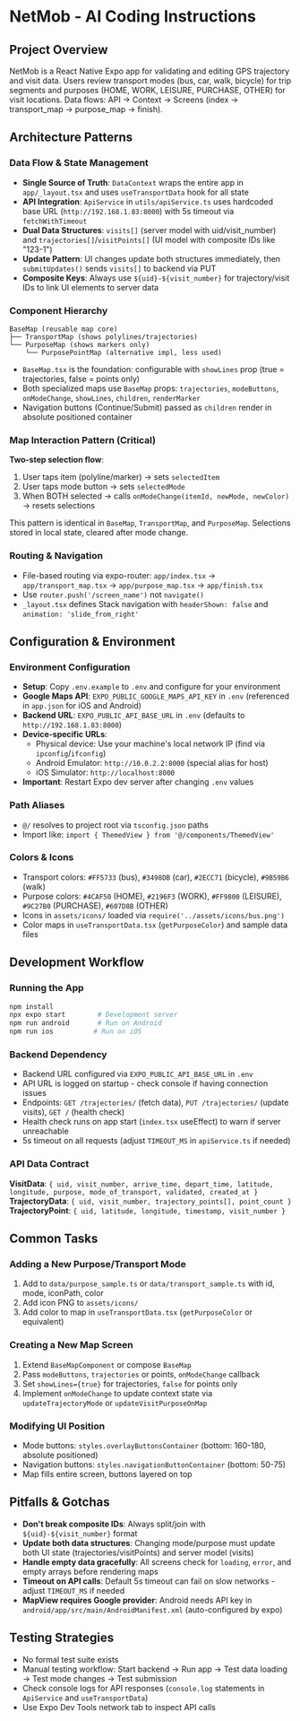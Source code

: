 # NetMob - AI Coding Instructions

## Project Overview
NetMob is a React Native Expo app for validating and editing GPS trajectory and visit data. Users review transport modes (bus, car, walk, bicycle) for trip segments and purposes (HOME, WORK, LEISURE, PURCHASE, OTHER) for visit locations. Data flows: API → Context → Screens (index → transport_map → purpose_map → finish).

## Architecture Patterns

### Data Flow & State Management
- **Single Source of Truth**: `DataContext` wraps the entire app in `app/_layout.tsx` and uses `useTransportData` hook for all state
- **API Integration**: `ApiService` in `utils/apiService.ts` uses hardcoded base URL (`http://192.168.1.83:8000`) with 5s timeout via `fetchWithTimeout`
- **Dual Data Structures**: `visits[]` (server model with uid/visit_number) and `trajectories[]`/`visitPoints[]` (UI model with composite IDs like "123-1")
- **Update Pattern**: UI changes update both structures immediately, then `submitUpdates()` sends `visits[]` to backend via PUT
- **Composite Keys**: Always use `${uid}-${visit_number}` for trajectory/visit IDs to link UI elements to server data

### Component Hierarchy
```
BaseMap (reusable map core)
├── TransportMap (shows polylines/trajectories)
└── PurposeMap (shows markers only)
    └── PurposePointMap (alternative impl, less used)
```
- `BaseMap.tsx` is the foundation: configurable with `showLines` prop (true = trajectories, false = points only)
- Both specialized maps use `BaseMap` props: `trajectories`, `modeButtons`, `onModeChange`, `showLines`, `children`, `renderMarker`
- Navigation buttons (Continue/Submit) passed as `children` render in absolute positioned container

### Map Interaction Pattern (Critical)
**Two-step selection flow**:
1. User taps item (polyline/marker) → sets `selectedItem`
2. User taps mode button → sets `selectedMode`
3. When BOTH selected → calls `onModeChange(itemId, newMode, newColor)` → resets selections

This pattern is identical in `BaseMap`, `TransportMap`, and `PurposeMap`. Selections stored in local state, cleared after mode change.

### Routing & Navigation
- File-based routing via expo-router: `app/index.tsx` → `app/transport_map.tsx` → `app/purpose_map.tsx` → `app/finish.tsx`
- Use `router.push('/screen_name')` not `navigate()`
- `_layout.tsx` defines Stack navigation with `headerShown: false` and `animation: 'slide_from_right'`

## Configuration & Environment

### Environment Configuration
- **Setup**: Copy `.env.example` to `.env` and configure for your environment
- **Google Maps API**: `EXPO_PUBLIC_GOOGLE_MAPS_API_KEY` in `.env` (referenced in `app.json` for iOS and Android)
- **Backend URL**: `EXPO_PUBLIC_API_BASE_URL` in `.env` (defaults to `http://192.168.1.83:8000`)
- **Device-specific URLs**:
  - Physical device: Use your machine's local network IP (find via `ipconfig`/`ifconfig`)
  - Android Emulator: `http://10.0.2.2:8000` (special alias for host)
  - iOS Simulator: `http://localhost:8000`
- **Important**: Restart Expo dev server after changing `.env` values

### Path Aliases
- `@/` resolves to project root via `tsconfig.json` paths
- Import like: `import { ThemedView } from '@/components/ThemedView'`

### Colors & Icons
- Transport colors: `#FF5733` (bus), `#3498DB` (car), `#2ECC71` (bicycle), `#9B59B6` (walk)
- Purpose colors: `#4CAF50` (HOME), `#2196F3` (WORK), `#FF9800` (LEISURE), `#9C27B0` (PURCHASE), `#607D8B` (OTHER)
- Icons in `assets/icons/` loaded via `require('../assets/icons/bus.png')`
- Color maps in `useTransportData.tsx` (`getPurposeColor`) and sample data files

## Development Workflow

### Running the App
```bash
npm install
npx expo start        # Development server
npm run android       # Run on Android
npm run ios          # Run on iOS
```

### Backend Dependency
- Backend URL configured via `EXPO_PUBLIC_API_BASE_URL` in `.env`
- API URL is logged on startup - check console if having connection issues
- Endpoints: `GET /trajectories/` (fetch data), `PUT /trajectories/` (update visits), `GET /` (health check)
- Health check runs on app start (`index.tsx` useEffect) to warn if server unreachable
- 5s timeout on all requests (adjust `TIMEOUT_MS` in `apiService.ts` if needed)

### API Data Contract
**VisitData**: `{ uid, visit_number, arrive_time, depart_time, latitude, longitude, purpose, mode_of_transport, validated, created_at }`
**TrajectoryData**: `{ uid, visit_number, trajectory_points[], point_count }`
**TrajectoryPoint**: `{ uid, latitude, longitude, timestamp, visit_number }`

## Common Tasks

### Adding a New Purpose/Transport Mode
1. Add to `data/purpose_sample.ts` or `data/transport_sample.ts` with id, mode, iconPath, color
2. Add icon PNG to `assets/icons/`
3. Add color to map in `useTransportData.tsx` (`getPurposeColor` or equivalent)

### Creating a New Map Screen
1. Extend `BaseMapComponent` or compose `BaseMap`
2. Pass `modeButtons`, `trajectories` or points, `onModeChange` callback
3. Set `showLines={true}` for trajectories, `false` for points only
4. Implement `onModeChange` to update context state via `updateTrajectoryMode` or `updateVisitPurposeOnMap`

### Modifying UI Position
- Mode buttons: `styles.overlayButtonsContainer` (bottom: 160-180, absolute positioned)
- Navigation buttons: `styles.navigationButtonContainer` (bottom: 50-75)
- Map fills entire screen, buttons layered on top

## Pitfalls & Gotchas
- **Don't break composite IDs**: Always split/join with `${uid}-${visit_number}` format
- **Update both data structures**: Changing mode/purpose must update both UI state (trajectories/visitPoints) and server model (visits)
- **Handle empty data gracefully**: All screens check for `loading`, `error`, and empty arrays before rendering maps
- **Timeout on API calls**: Default 5s timeout can fail on slow networks - adjust `TIMEOUT_MS` if needed
- **MapView requires Google provider**: Android needs API key in `android/app/src/main/AndroidManifest.xml` (auto-configured by expo)

## Testing Strategies
- No formal test suite exists
- Manual testing workflow: Start backend → Run app → Test data loading → Test mode changes → Test submission
- Check console logs for API responses (`console.log` statements in `ApiService` and `useTransportData`)
- Use Expo Dev Tools network tab to inspect API calls

